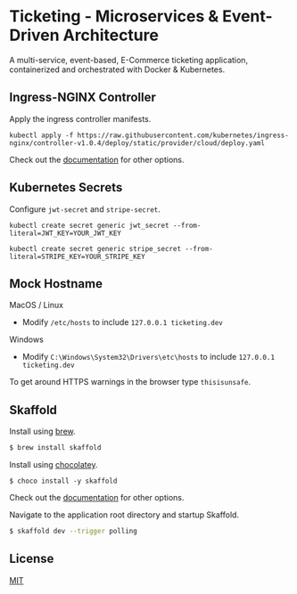 # **Ticketing - Microservices & Event-Driven Architecture**
A multi-service, event-based, E-Commerce ticketing application, containerized and orchestrated with Docker & Kubernetes.

## Ingress-NGINX Controller
Apply the ingress controller manifests.
```
kubectl apply -f https://raw.githubusercontent.com/kubernetes/ingress-nginx/controller-v1.0.4/deploy/static/provider/cloud/deploy.yaml
```
Check out the [documentation](https://kubernetes.github.io/ingress-nginx/deploy/) for other options.

## Kubernetes Secrets
Configure `jwt-secret` and `stripe-secret`.
```
kubectl create secret generic jwt_secret --from-literal=JWT_KEY=YOUR_JWT_KEY
```
```
kubectl create secret generic stripe_secret --from-literal=STRIPE_KEY=YOUR_STRIPE_KEY
```

## Mock Hostname
MacOS / Linux
- Modify `/etc/hosts` to include `127.0.0.1 ticketing.dev`

Windows
- Modify `C:\Windows\System32\Drivers\etc\hosts` to include `127.0.0.1 ticketing.dev`

To get around HTTPS warnings in the browser type `thisisunsafe`.

## Skaffold
Install using [brew](https://brew.sh/).

```bash
$ brew install skaffold
```

Install using [chocolatey](https://chocolatey.org/).

```
$ choco install -y skaffold
```

Check out the [documentation](https://skaffold.dev/docs/install/) for other options.

Navigate to the application root directory and startup Skaffold.

```bash
$ skaffold dev --trigger polling
```

## License
[MIT](LICENSE)